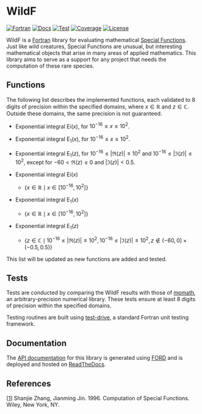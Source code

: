 # WildF

[![Fortran][Fortran Badge]][Fortran Website]
[![Docs][Docs Badge]][Docs Website]
[![Test][Test Badge]][Test Workflow]
[![Coverage][Coverage Badge]][Coverage Website]
[![License][License Badge]][License File]

WildF is a [Fortran][Fortran Website] library for evaluating mathematical [Special Functions]. Just like wild creatures, Special Functions are unusual, but interesting mathematical objects that arise in many areas of applied mathematics. This library aims to serve as a support for any project that needs the computation of these rare species.

## Functions
The following list describes the implemented functions, each validated to 8 digits of precision within the specified domains, where $x \in \mathbb{R}$ and $z \in \mathbb{C}$. Outside these domains, the same precision is not guaranteed.

* Exponential integral $\mathrm{Ei}(x)$, for $10^{-16} \leq x \leq 10^2$.
* Exponential integral $\mathrm{E}_1(x)$, for $10^{-16} \leq x \leq 10^2$.
* Exponential integral $\mathrm{E}_1(z)$, for $10^{-16} \leq \left| \Re(z) \right| \leq 10^2$ and $10^{-16} \leq \left| \Im(z) \right| \leq 10^2$, except for $-60 \lt \Re(z) \leq 0$ and $\left| \Im(z) \right| \lt 0.5$.

* Exponential integral $\mathrm{Ei}(x)$
    * $\{ x \in \mathbb{R} \mid  x \in [10^{-16}, 10^2] \}$
* Exponential integral $\mathrm{E}_1(x)$
    * $\{ x \in \mathbb{R} \mid  x \in [10^{-16}, 10^2] \}$
* Exponential integral $\mathrm{E}_1(z)$
    * $\{ z \in \mathbb{C} \mid 10^{-16} \leq |\Re(z)| \leq 10^2, 10^{-16} \leq |\Im(z)| \leq 10^2, z \notin (-60, 0] \times (-0.5, 0.5) \}$

This list will be updated as new functions are added and tested.

## Tests
Tests are conducted by comparing the WildF results with those of [mpmath], an arbitrary-precision numerical library. These tests ensure at least 8 digits of precision within the specified domains.

Testing routines are built using [test-drive], a standard Fortran unit testing framework.

## Documentation
The [API documentation][Docs Website] for this library is generated using [FORD] and is deployed and hosted on [ReadTheDocs].

## References
[[1][Book Zhang]] Shanjie Zhang, Jianming Jin. 1996. Computation of Special Functions. Wiley, New York, NY.

<!-- Links -->
<!-- Badges -->
[Fortran Website]: https://fortran-lang.org/
[Fortran Badge]: https://img.shields.io/badge/Fortran-734f96?logo=fortran&style=flat
[Docs Website]: https://wildf.readthedocs.io/
[Docs Badge]: https://img.shields.io/readthedocs/wildf?color=blue
[Test Workflow]: https://github.com/rodpcastro/wildf/actions/workflows/CI.yml
[Test Badge]: https://github.com/rodpcastro/wildf/actions/workflows/CI.yml/badge.svg
[Coverage Website]: https://app.codecov.io/gh/rodpcastro/wildf
[Coverage Badge]: https://codecov.io/github/rodpcastro/wildf/badge.svg
[License File]: https://github.com/rodpcastro/wildf/blob/main/LICENSE
[License Badge]: https://img.shields.io/badge/License-MIT-yellow
<!-- Introduction -->
[Special Functions]: https://www.britannica.com/science/special-function
<!-- Tests -->
[mpmath]: https://mpmath.org/
[test-drive]: https://github.com/fortran-lang/test-drive
<!-- Documentation -->
[FORD]: https://forddocs.readthedocs.io/
[ReadTheDocs]: https://about.readthedocs.com/
<!-- References -->
[Book Zhang]: https://search.worldcat.org/title/33971114
